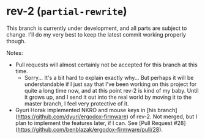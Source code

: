 # rev-2 (`partial-rewrite`)

This branch is currently under development, and all parts are subject to
change.  I'll do my very best to keep the latest commit working properly
though.

Notes:
* Pull requests will almost certainly not be accepted for this branch at this
  time.
    * Sorry...  It's a bit hard to explain exactly why...  But perhaps it will
      be understandable if I just say that I've been working on this project
      for quite a long time now, and at this point rev-2 is kind of my baby.
      Until it grows up, and I send it out into the real world by moving it to
      the master branch, I feel very protective of it.
* Gyuri Horak implemented NKRO and mouse keys in [his branch]
  (https://github.com/dyuri/ergodox-firmware) of rev-2.  Not merged, but I plan
  to implement the features later, if I can.  See [Pull Request #28]
  (https://github.com/benblazak/ergodox-firmware/pull/28).
